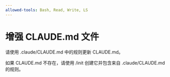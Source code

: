 ```yaml
---
allowed-tools: Bash, Read, Write, LS
---
```


# 增强 CLAUDE.md 文件

请使用 .claude/CLAUDE.md 中的规则更新 CLAUDE.md。

如果 CLAUDE.md 不存在，请使用 /init 创建它并包含来自 .claude/CLAUDE.md 的规则。
